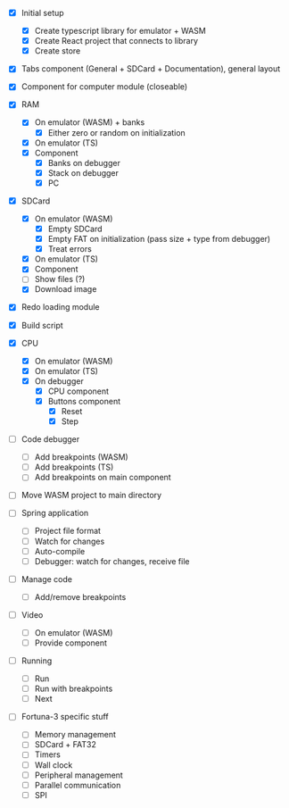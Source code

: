 - [x] Initial setup
  - [x] Create typescript library for emulator + WASM
  - [x] Create React project that connects to library
  - [x] Create store
- [x] Tabs component (General + SDCard + Documentation), general layout
- [x] Component for computer module (closeable)

- [x] RAM
  - [x] On emulator (WASM) + banks
    - [x] Either zero or random on initialization
  - [x] On emulator (TS)
  - [x] Component
    - [x] Banks on debugger
    - [x] Stack on debugger
    - [x] PC

- [x] SDCard
  - [x] On emulator (WASM)
    - [x] Empty SDCard
    - [x] Empty FAT on initialization (pass size + type from debugger)
    - [x] Treat errors
  - [x] On emulator (TS)
  - [x] Component
  - [ ] Show files (?)
  - [x] Download image

- [x] Redo loading module
- [x] Build script

- [x] CPU
  - [x] On emulator (WASM)
  - [x] On emulator (TS)
  - [x] On debugger
    - [x] CPU component
    - [x] Buttons component
      - [x] Reset
      - [x] Step

- [ ] Code debugger
  - [ ] Add breakpoints (WASM)
  - [ ] Add breakpoints (TS)
  - [ ] Add breakpoints on main component

- [ ] Move WASM project to main directory

- [ ] Spring application
  - [ ] Project file format
  - [ ] Watch for changes
  - [ ] Auto-compile
  - [ ] Debugger: watch for changes, receive file

- [ ] Manage code
  - [ ] Add/remove breakpoints

- [ ] Video
  - [ ] On emulator (WASM)
  - [ ] Provide component

- [ ] Running
  - [ ] Run
  - [ ] Run with breakpoints
  - [ ] Next

- [ ] Fortuna-3 specific stuff
  - [ ] Memory management
  - [ ] SDCard + FAT32
  - [ ] Timers
  - [ ] Wall clock
  - [ ] Peripheral management
  - [ ] Parallel communication
  - [ ] SPI
